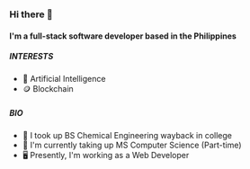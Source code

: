 ### Hi there 👋

#### I'm a full-stack software developer based in the Philippines

##### INTERESTS
- 🤖 Artificial Intelligence
- 🪙 Blockchain


##### BIO
- 🧪 I took up BS Chemical Engineering wayback in college
- 📖 I'm currently taking up MS Computer Science (Part-time)
- 🖥 Presently, I'm working as a Web Developer
